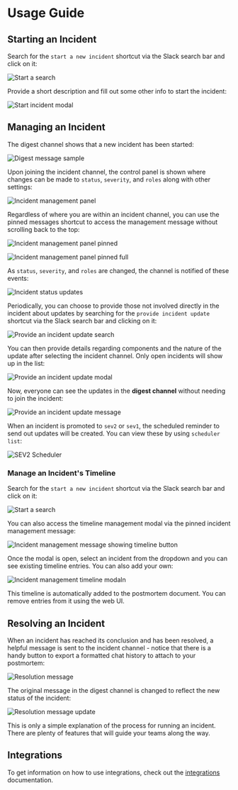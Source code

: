 # Usage Guide

## Starting an Incident

Search for the `start a new incident` shortcut via the Slack search bar and click on it:

![Start a search](./assets/start-search.png)

Provide a short description and fill out some other info to start the incident:

![Start incident modal](./assets/start-modal.png)

## Managing an Incident

The digest channel shows that a new incident has been started:

![Digest message sample](./assets/digest-new.png)

Upon joining the incident channel, the control panel is shown where changes can be made to `status`, `severity`, and `roles` along with other settings:

![Incident management panel](./assets/boilerplate.png)

Regardless of where you are within an incident channel, you can use the pinned messages shortcut to access the management message without scrolling back to the top:

![Incident management panel pinned](./assets/boilerplate-pinned.png)

![Incident management panel pinned full](./assets/boilerplate-pinned-full.png)

As `status`, `severity`, and `roles` are changed, the channel is notified of these events:

![Incident status updates](./assets/updates.png)

Periodically, you can choose to provide those not involved directly in the incident about updates by searching for the `provide incident update` shortcut via the Slack search bar and clicking on it:

![Provide an incident update search](./assets/provide-update-search.png)

You can then provide details regarding components and the nature of the update after selecting the incident channel. Only open incidents will show up in the list:

![Provide an incident update modal](./assets/provide-update-modal.png)

Now, everyone can see the updates in the **digest channel** without needing to join the incident:

![Provide an incident update message](./assets/provide-update-message.png)

When an incident is promoted to `sev2` or `sev1`, the scheduled reminder to send out updates will be created. You can view these by using `scheduler list`:

![SEV2 Scheduler](./assets/sev2-scheduler.png)

### Manage an Incident's Timeline

Search for the `start a new incident` shortcut via the Slack search bar and click on it:

![Start a search](./assets/timeline-search-cmd.png)

You can also access the timeline management modal via the pinned incident management message:

![Incident management message showing timeline button](./assets/timeline-boilerplate-button.png)

Once the modal is open, select an incident from the dropdown and you can see existing timeline entries. You can also add your own:

![Incident management timeline modaln](./assets/timeline-modal.png)

This timeline is automatically added to the postmortem document. You can remove entries from it using the web UI.

## Resolving an Incident

When an incident has reached its conclusion and has been resolved, a helpful message is sent to the incident channel - notice that there is a handy button to export a formatted chat history to attach to your postmortem:

![Resolution message](./assets/resolution-message.png)

The original message in the digest channel is changed to reflect the new status of the incident:

![Resolution message update](./assets/resolution-digest-update.png)

This is only a simple explanation of the process for running an incident. There are plenty of features that will guide your teams along the way.

## Integrations

To get information on how to use integrations, check out the [integrations](/integrations/) documentation.